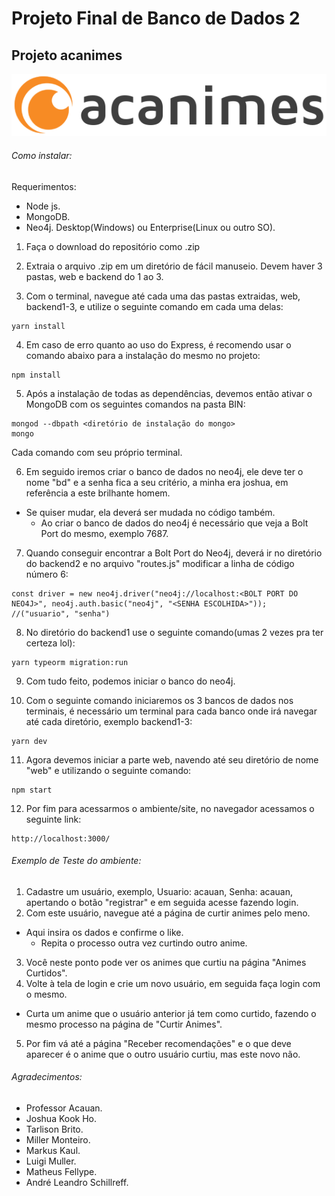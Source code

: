 # Projeto Final de Banco de Dados 2
## Projeto acanimes

<p align="center">
  <img src="acanimes.png" alt="acanimes">
</p>

###### Como instalar:

Requerimentos:
- Node js.
- MongoDB.
- Neo4j. Desktop(Windows) ou Enterprise(Linux ou outro SO).

1. Faça o download do repositório como .zip

2. Extraia o arquivo .zip em um diretório de fácil manuseio. Devem haver 3 pastas, web e backend do 1 ao 3.

3. Com o terminal, navegue até cada uma das pastas extraidas, web, backend1-3, e utilize o seguinte comando em cada uma delas:
```
yarn install
```

4. Em caso de erro quanto ao uso do Express, é recomendo usar o comando abaixo para a instalação do mesmo no projeto:
```
npm install
```

5. Após a instalação de todas as dependências, devemos então ativar o MongoDB com os seguintes comandos na pasta BIN:
```
mongod --dbpath <diretório de instalação do mongo>
mongo
```

Cada comando com seu próprio terminal.

6. Em seguido iremos criar o banco de dados no neo4j, ele deve ter o nome "bd" e a senha fica a seu critério, a minha era joshua, em referência a este brilhante homem.
  - Se quiser mudar, ela deverá ser mudada no código também.
    - Ao criar o banco de dados do neo4j é necessário que veja a Bolt Port do mesmo, exemplo 7687.
7. Quando conseguir encontrar a Bolt Port do Neo4j, deverá ir no diretório do backend2 e no arquivo "routes.js" modificar a linha de código número 6:
```
const driver = new neo4j.driver("neo4j://localhost:<BOLT PORT DO NEO4J>", neo4j.auth.basic("neo4j", "<SENHA ESCOLHIDA>")); //("usuario", "senha")
```

8. No diretório do backend1 use o seguinte comando(umas 2 vezes pra ter certeza lol):
```
yarn typeorm migration:run
```

9. Com tudo feito, podemos iniciar o banco do neo4j.

10. Com o seguinte comando iniciaremos os 3 bancos de dados nos terminais, é necessário um terminal para cada banco onde irá navegar até cada diretório, exemplo backend1-3:
```
yarn dev
```

11. Agora devemos iniciar a parte web, navendo até seu diretório de nome "web" e utilizando o seguinte comando:
```
npm start
```

12. Por fim para acessarmos o ambiente/site, no navegador acessamos o seguinte link:
```
http://localhost:3000/
```
      
###### Exemplo de Teste do ambiente:

1. Cadastre um usuário, exemplo, Usuario: acauan, Senha: acauan, apertando o botão "registrar" e em seguida acesse fazendo login.
2. Com este usuário, navegue até a página de curtir animes pelo meno.
  - Aqui insira os dados e confirme o like.
    - Repita o processo outra vez curtindo outro anime.
3. Você neste ponto pode ver os animes que curtiu na página "Animes Curtidos".
4. Volte à tela de login e crie um novo usuário, em seguida faça login com o mesmo.
  - Curta um anime que o usuário anterior já tem como curtido, fazendo o mesmo processo na página de "Curtir Animes".
5. Por fim vá até a página "Receber recomendações" e o que deve aparecer é o anime que o outro usuário curtiu, mas este novo não.

###### Agradecimentos:

- Professor Acauan.
- Joshua Kook Ho.
- Tarlison Brito.
- Miller Monteiro.
- Markus Kaul.
- Luigi Muller.
- Matheus Fellype.
- André Leandro Schillreff.
      
